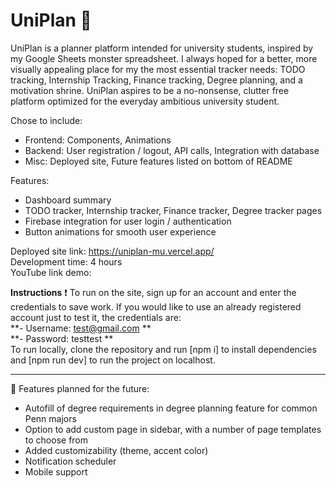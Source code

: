 # UniPlan 🌵

UniPlan is a planner platform intended for university students, inspired by my Google Sheets monster spreadsheet. I always hoped for a better, more visually appealing place for my the most essential tracker needs: TODO tracking, Internship Tracking, Finance tracking, Degree planning, and a motivation shrine. UniPlan aspires to be a no-nonsense, clutter free platform optimized for the everyday ambitious university student.

Chose to include: 
- Frontend: Components, Animations
- Backend: User registration / logout, API calls, Integration with database
- Misc: Deployed site, Future features listed on bottom of README

Features:
- Dashboard summary
- TODO tracker, Internship tracker, Finance tracker, Degree tracker pages
- Firebase integration for user login / authentication
- Button animations for smooth user experience

Deployed site link: https://uniplan-mu.vercel.app/ <br>
Development time: 4 hours <br>
YouTube link demo: 

**Instructions** ❗
To run on the site, sign up for an account and enter the credentials to save work. If you would like to use an already registered account just to test it, the credentials are: <br>
**- Username: test@gmail.com
** <br> **- Password: testtest
** <br> To run locally, clone the repository and run [npm i] to install dependencies and [npm run dev] to run the project on localhost. 

----------------------------------------------

🌱 Features planned for the future:
- Autofill of degree requirements in degree planning feature for common Penn majors 
- Option to add custom page in sidebar, with a number of page templates to choose from
- Added customizability (theme, accent color)
- Notification scheduler
- Mobile support
